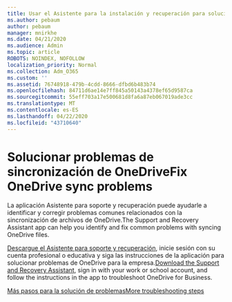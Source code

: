 ```yaml
---
title: Usar el Asistente para la instalación y recuperación para solucionar problemas de OneDrive para la empresa
ms.author: pebaum
author: pebaum
manager: mnirkhe
ms.date: 04/21/2020
ms.audience: Admin
ms.topic: article
ROBOTS: NOINDEX, NOFOLLOW
localization_priority: Normal
ms.collection: Adm_O365
ms.custom: ''
ms.assetid: 76748918-479b-4cdd-8666-dfbd6b483b74
ms.openlocfilehash: 84711d6ae14e7ff845a50143a4378ef65d9587ca
ms.sourcegitcommit: 55eff703a17e500681d8fa6a87eb067019ade3cc
ms.translationtype: MT
ms.contentlocale: es-ES
ms.lasthandoff: 04/22/2020
ms.locfileid: "43710640"
---
```

# <a name="fix-onedrive-sync-problems"></a><span data-ttu-id="5e633-102">Solucionar problemas de sincronización de OneDrive</span><span class="sxs-lookup"><span data-stu-id="5e633-102">Fix OneDrive sync problems</span></span>

<span data-ttu-id="5e633-103">La aplicación Asistente para soporte y recuperación puede ayudarle a identificar y corregir problemas comunes relacionados con la sincronización de archivos de OneDrive.</span><span class="sxs-lookup"><span data-stu-id="5e633-103">The Support and Recovery Assistant app can help you identify and fix common problems with syncing OneDrive files.</span></span> 
  
<span data-ttu-id="5e633-104">[Descargue el Asistente para soporte y recuperación](https://aka.ms/sara), inicie sesión con su cuenta profesional o educativa y siga las instrucciones de la aplicación para solucionar problemas de OneDrive para la empresa.</span><span class="sxs-lookup"><span data-stu-id="5e633-104">[Download the Support and Recovery Assistant](https://aka.ms/sara), sign in with your work or school account, and follow the instructions in the app to troubleshoot OneDrive for Business.</span></span> 
  
[<span data-ttu-id="5e633-105">Más pasos para la solución de problemas</span><span class="sxs-lookup"><span data-stu-id="5e633-105">More troubleshooting steps</span></span>](https://go.microsoft.com/fwlink/?linkid=872097)
  

